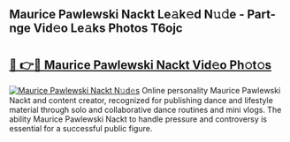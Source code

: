 ## Maurice Pawlewski Nackt Le𝚊k𝚎d N𝚞𝚍e - Part-nge Vid𝚎o Le𝚊ks Photos T6ojc

# <h2><a href="http://fb3xir.evod.top/?m=Maurice+Pawlewski+Nackt">🔗 👉🔴 Maurice Pawlewski Nackt Vid𝚎o Ph𝚘t𝚘s</a></h2>

[![Maurice Pawlewski Nackt N𝚞d𝚎s](https://i.imgur.com/8V9OHl7.gif)](http://fb3xir.evod.top/?m=Maurice+Pawlewski+Nackt)
Online personality Maurice Pawlewski Nackt and content creator, recognized for publishing dance and lifestyle material through solo and collaborative dance routines and mini vlogs. The ability Maurice Pawlewski Nackt to handle pressure and controversy is essential for a successful public figure. 
